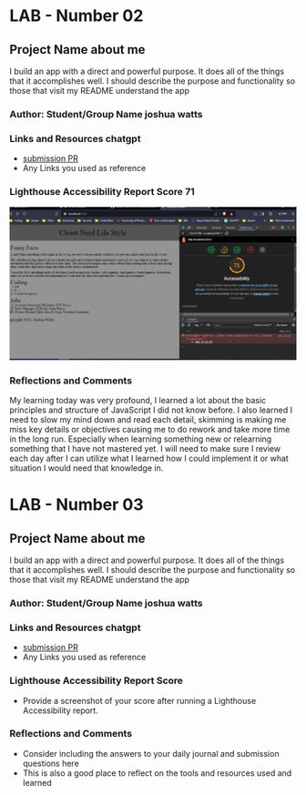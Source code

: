 # LAB - Number 02

## Project Name about me

I build an app with a direct and powerful purpose. It does all of the things that it accomplishes well. I should describe the purpose and functionality so those that visit my README understand the app

### Author: Student/Group Name joshua watts

### Links and Resources chatgpt

* [submission PR](http://xyz.com)
* Any Links you used as reference

### Lighthouse Accessibility Report Score 71

![lighthouse screenshot](lab2lighthouse.PNG)

### Reflections and Comments

My learning today was very profound, I learned a lot about the basic principles and structure of JavaScript I did not know before. I also learned I need to slow my mind down and read each detail, skimming is making me miss key details or objectives causing me to do rework and take more time in the long run. Especially when learning something new or relearning something that I have not mastered yet. I will need to make sure I review each day after I can utilize what I learned how I could implement it or what situation I would need that knowledge in.



# LAB - Number 03

## Project Name about me

I build an app with a direct and powerful purpose. It does all of the things that it accomplishes well. I should describe the purpose and functionality so those that visit my README understand the app

### Author: Student/Group Name joshua watts

### Links and Resources chatgpt

* [submission PR](http://xyz.com)
* Any Links you used as reference

### Lighthouse Accessibility Report Score

* Provide a screenshot of your score after running a Lighthouse Accessibility report.

### Reflections and Comments

* Consider including the answers to your daily journal and submission questions here
* This is also a good place to reflect on the tools and resources used and learned
